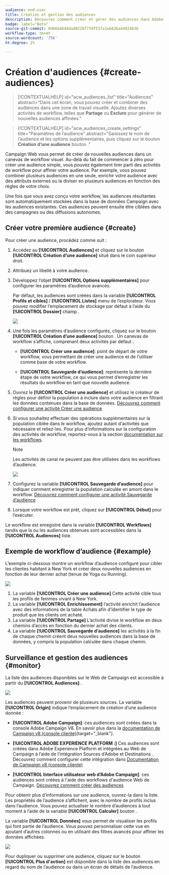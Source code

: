 ```yaml
---
audience: end-user
title: Création et gestion des audiences
description: Découvrez comment créer et gérer des audiences dans Adobe Campaign Web
badge: label="Beta"
source-git-commit: 0db6b464ddad0226f7fdf53fa1eb62ba44024b3b
workflow-type: tm+mt
source-wordcount: '756'
ht-degree: 2%

---
```



# Création d&#39;audiences {#create-audiences}

>[!CONTEXTUALHELP]
>id="acw_audiences_list"
>title="Audiences"
>abstract="Dans cet écran, vous pouvez créer et combiner des audiences dans une zone de travail visuelle. Ajoutez diverses activités de workflow, telles que **Partage** ou **Exclure** pour générer de nouvelles audiences affinées."

>[!CONTEXTUALHELP]
>id="acw_audiences_create_settings"
>title="Paramètres de l’audience"
>abstract="Saisissez le nom de l’audience et les options supplémentaires, puis cliquez sur le bouton **Création d’une audience** bouton ."

Campaign Web vous permet de créer de nouvelles audiences dans un canevas de workflow visuel. Au-delà du fait de commencer à zéro pour créer une audience simple, vous pouvez également tirer parti des activités de workflow pour affiner votre audience. Par exemple, vous pouvez combiner plusieurs audiences en une seule, enrichir votre audience avec des attributs externes ou la diviser en plusieurs audiences en fonction des règles de votre choix.

Une fois que vous avez conçu votre workflow, les audiences résultantes sont automatiquement stockées dans la base de données Campaign avec les audiences existantes. Ces audiences peuvent ensuite être ciblées dans des campagnes ou des diffusions autonomes.

## Créer votre première audience {#create}

Pour créer une audience, procédez comme suit :

1. Accédez au **[!UICONTROL Audiences]** et cliquez sur le bouton **[!UICONTROL Création d’une audience]** situé dans le coin supérieur droit.
1. Attribuez un libellé à votre audience.
1. Développez l’objet **[!UICONTROL Options supplémentaires]** pour configurer les paramètres d’audience avancés.

   Par défaut, les audiences sont créées dans la variable **[!UICONTROL Profils et cibles]** / **[!UICONTROL Listes]** menu de l’explorateur. Vous pouvez modifier l’emplacement de stockage par défaut à l’aide du **[!UICONTROL Dossier]** champ .

   ![](assets/audiences-settings.png)

1. Une fois les paramètres d’audience configurés, cliquez sur le bouton **[!UICONTROL Création d’une audience]** bouton . Un canevas de workflow s’affiche, comprenant deux activités par défaut :

   * **[!UICONTROL Créer une audience]**: point de départ de votre workflow, vous permettant de créer une audience et de l’utiliser comme base de votre workflow.

   * **[!UICONTROL Sauvegarde d’audience]**: représente la dernière étape de votre workflow, ce qui vous permet d’enregistrer les résultats du workflow en tant que nouvelle audience.

1. Ouvrez le **[!UICONTROL Créer une audience]** et utilisez le créateur de règles pour définir la population à inclure dans votre audience en filtrant les données contenues dans la base de données. [Découvrez comment configurer une activité Créer une audience](../workflows/activities/build-audience.md)

1. Si vous souhaitez effectuer des opérations supplémentaires sur la population ciblée dans le workflow, ajoutez autant d&#39;activités que nécessaire et reliez-les. Pour plus d’informations sur la configuration des activités de workflow, reportez-vous à la section [documentation sur les workflows](../workflows/activities/about-activities.md).

   >[!NOTE]
   >
   >Les activités de canal ne peuvent pas être utilisées dans les workflows d’audience.

   ![](assets/audience-creation-canvas.png)

1. Configurez la variable **[!UICONTROL Sauvegarde d’audience]** pour indiquer comment enregistrer la population calculée en amont dans le workflow. [Découvrez comment configurer une activité Sauvegarde d’audience](../workflows/activities/save-audience.md)

1. Lorsque votre workflow est prêt, cliquez sur **[!UICONTROL Début]** pour l’exécuter.

Le workflow est enregistré dans la variable **[!UICONTROL Workflows]** tandis que la ou les audiences obtenues sont accessibles dans la **[!UICONTROL Audiences]** liste.

## Exemple de workflow d’audience {#example}

L’exemple ci-dessous montre un workflow d’audience configuré pour cibler les clientes habitant à New York et créer deux nouvelles audiences en fonction de leur dernier achat (tenue de Yoga ou Running).

![](assets/audiences-example.png)

1. La variable **[!UICONTROL Créer une audience]** Cette activité cible tous les profils de femmes vivant à New York.
1. La variable **[!UICONTROL Enrichissement]** l’activité enrichit l’audience avec des informations de la table Achats afin d’identifier le type de produit que les clients ont acheté.
1. La variable **[!UICONTROL Partage]** L’activité divise le workflow en deux chemins d’accès en fonction du dernier achat des clients.
1. La variable **[!UICONTROL Sauvegarde d’audience]** les activités à la fin de chaque chemin créent deux nouvelles audiences dans la base de données, y compris la population calculée dans chaque chemin.

## Surveillance et gestion des audiences {#monitor}

La liste des audiences disponibles sur le Web de Campaign est accessible à partir du **[!UICONTROL Audiences]** .

![](assets/audiences-list.png)

Les audiences peuvent provenir de plusieurs sources. La variable **[!UICONTROL Origin]** indique l’emplacement de création d’une audience donnée :

* **[!UICONTROL Adobe Campaign]**: ces audiences sont créées dans la console Adobe Campaign V8. En savoir plus dans la [documentation de Campaign v8 (console cliente)](https://experienceleague.adobe.com/docs/campaign/campaign-v8/audience/create-audiences/create-audiences.html?lang=fr){target="_blank"}.

* **[!UICONTROL ADOBE EXPERIENCE PLATFORM :]** Ces audiences sont créées dans Adobe Experience Platform et intégrées au Web de Campaign à l’aide de l’intégration Sources d’Adobe et Destinations . Découvrez comment configurer cette intégration dans [Documentation de Campaign v8 (console cliente)](https://experienceleague.adobe.com/docs/campaign/campaign-v8/connect/ac-aep/ac-aep.html)

* **[!UICONTROL Interface utilisateur web d’Adobe Campaign]**: ces audiences sont créées à l&#39;aide des workflows d&#39;audience Web de Campaign. [Découvrez comment créer des audiences](create-audience.md)

Pour obtenir plus d’informations sur une audience, ouvrez-la dans la liste. Les propriétés de l’audience s’affichent, avec le nombre de profils inclus dans l’audience. Vous pouvez actualiser le nombre d’audiences à tout moment à l’aide de la variable **[!UICONTROL Calculer]** bouton .

La variable **[!UICONTROL Données]** vous permet de visualiser les profils qui font partie de l’audience. Vous pouvez personnaliser cette vue en ajoutant d’autres colonnes ou en utilisant des filtres avancés pour affiner les données affichées.

![](assets/audiences-details.png)

Pour dupliquer ou supprimer une audience, cliquez sur le bouton **[!UICONTROL Plus d&#39;action]** est disponible dans la liste des audiences en regard du nom de l’audience ou dans un écran de détails de l’audience.
